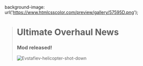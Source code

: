 background-image: url('https://www.htmlcsscolor.com/preview/gallery/57595D.png');
># **Ultimate Overhaul News**
>
>### Mod released!
>
>![Evstafiev-helicopter-shot-down](https://user-images.githubusercontent.com/102969818/161565140-cf619231-d5f6-405f-9fe1-b6fe6d7dc322.jpg)

>
